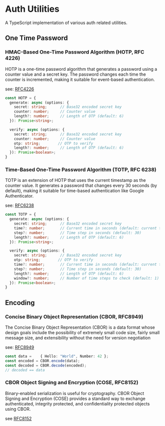 # Auth Utilities

A TypeScript implementation of various auth related utilities.

## One Time Password

### HMAC-Based One-Time Password Algorithm (HOTP, RFC 4226)

HOTP is a one-time password algorithm that generates a password using a counter value and a secret key. The password changes each time the counter is incremented, making it suitable for event-based authentication.

see: [RFC4226](https://datatracker.ietf.org/doc/html/rfc4226)

```typescript
const HOTP = {
  generate: async (options: {
    secret: string;      // Base32 encoded secret key
    counter: number;     // Counter value
    length?: number;     // Length of OTP (default: 6)
  }): Promise<string>;

  verify: async (options: {
    secret: string;      // Base32 encoded secret key
    counter: number;     // Counter value
    otp: string;        // OTP to verify
    length?: number;     // Length of OTP (default: 6)
  }): Promise<boolean>;
}
```

### Time-Based One-Time Password Algorithm (TOTP, RFC 6238)

TOTP is an extension of HOTP that uses the current timestamp as the counter value. It generates a password that changes every 30 seconds (by default), making it suitable for time-based authentication like Google Authenticator.

see: [RFC6238](https://datatracker.ietf.org/doc/html/rfc6238)

```typescript
const TOTP = {
  generate: async (options: {
    secret: string;      // Base32 encoded secret key
    time?: number;       // Current time in seconds (default: current time)
    step?: number;       // Time step in seconds (default: 30)
    length?: number;     // Length of OTP (default: 6)
  }): Promise<string>;

  verify: async (options: {
    secret: string;      // Base32 encoded secret key
    otp: string;        // OTP to verify
    time?: number;       // Current time in seconds (default: current time)
    step?: number;       // Time step in seconds (default: 30)
    length?: number;     // Length of OTP (default: 6)
    window?: number;     // Number of time steps to check (default: 1)
  }): Promise<boolean>;
}
```

## Encoding

### Concise Binary Object Representation (CBOR, RFC8949)

The Concise Binary Object Representation (CBOR) is a data format whose design goals include the possibility of extremely small code size, fairly small message size, and extensibility without the need for version negotiation

see: [RFC8949](https://datatracker.ietf.org/doc/html/rfc48949)

```typescript
const data = 	{ Hello: "World", Number: 42 };
const encoded = CBOR.encode(data);
const decoded = CBOR.decode(encoded);
// decoded == data
```

### CBOR Object Signing and Encryption (COSE, RFC8152)

Binary-enabled serialization is useful for cryptography. CBOR Object Signing and Encryption (COSE) provides a standard way to exchange authenticated, integrity protected, and confidentiality protected objects using CBOR.

see [RFC8152](https://datatracker.ietf.org/doc/html/rfc8152)
